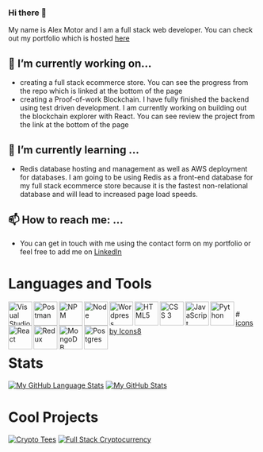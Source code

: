 ### Hi there 👋

My name is Alex Motor and I am a full stack web developer. You can check out my portfolio which is hosted [here](https://portfolio-86140.web.app/)

## 🔭 I’m currently working on...
- creating a full stack ecommerce store. You can see the progress from the repo which is linked at the bottom of the page
- creating a Proof-of-work Blockchain. I have fully finished the backend using test driven development. 
I am currently working on building 
out the blockchain explorer with React. You can see review the project from the link at the 
bottom of the page

## 🌱 I’m currently learning ...
- Redis database hosting and management as well as AWS deployment for databases. I am going to be using Redis as a front-end database for my full stack ecommerce store because it is the fastest non-relational database and will lead to increased page load speeds. 

 ## 📫 How to reach me: ...
 - You can get in touch with me using the contact form on my portfolio or feel free to 
 add me on [LinkedIn](https://www.linkedin.com/in/alex-motor-324b9792/)
 
 # Languages and Tools
<img align="left" alt="Visual Studio Code" width="48px" src="https://img.icons8.com/color/48/000000/visual-studio-code-2019.png" />
<img align="left" alt="Postman" width="48px" src="https://img.icons8.com/dusk/64/000000/postman-api.png" />
<img align="left" alt="NPM" width="48px" src="https://img.icons8.com/color/48/000000/npm.png" />
<img align="left" alt="Node" width="48px" src="https://img.icons8.com/color/48/000000/nodejs.png" />
<img img align="left" alt="Wordpress" width="48px" src="https://img.icons8.com/color/48/000000/wordpress.png" />
<img align="left" alt="HTML5" width="48px" src="https://img.icons8.com/color/48/000000/html-filetype--v2.png" />
<img align="left" alt="CSS 3" width="48px" src="https://img.icons8.com/color/48/000000/css3.png" />
<img align="left" alt="JavaScript" width="48px" src="https://img.icons8.com/color/48/000000/javascript--v2.png" />
<img align="left" alt="Python" width="48px" src="https://img.icons8.com/color/48/000000/python--v2.png" />
<img align="left" alt="React" width="48px" src="https://img.icons8.com/ultraviolet/40/000000/react--v2.png" />
<img align="left" alt="Redux" width="48px" src="https://img.icons8.com/color/48/000000/redux.png" />
<img align="left" alt="MongoDB" width="48px" src="https://img.icons8.com/color/48/000000/mongodb.png" />
<img align="left" alt="Postgres" width="48px" src="https://img.icons8.com/color/48/000000/postgreesql.png" />
<br />
# <a href="https://icons8.com">icons by Icons8</a>
 
# Stats
[![My GitHub Language Stats](https://github-readme-stats.vercel.app/api/top-langs/?username=amotor-AM&langs_count=5&theme=gotham&layout=compact)]()
[![My GitHub Stats](https://github-readme-stats.vercel.app/api/?username=amotor-AM&count_private=true&theme=gotham&showicons=true&hide=issues)]()

# Cool Projects
[![Crypto Tees](https://github-readme-stats.vercel.app/api/pin/?username=amotor-AM&repo=crypto-tees)](https://github.com/amotor-AM/crypto-tees)
[![Full Stack Cryptocurrency](https://github-readme-stats.vercel.app/api/pin/?username=amotor-AM&repo=Full-Stack-Cryptocurrency)](https://github.com/amotor-AM/Full-Stack-Cryptocurrency)


<!--
**amotor-AM/amotor-AM** is a ✨ _special_ ✨ repository because its `README.md` (this file) appears on your GitHub profile.

Here are some ideas to get you started:

- 🔭 I’m currently working on ...
- 🌱 I’m currently learning ...
- 👯 I’m looking to collaborate on ...
- 🤔 I’m looking for help with ...
- 💬 Ask me about ...
- 📫 How to reach me: ...
- 😄 Pronouns: ...
- ⚡ Fun fact: ...
-->
